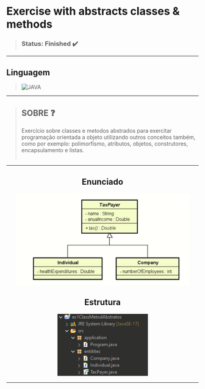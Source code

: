 # Exercise with abstracts classes & methods 


>### Status: Finished ✔️

---

## Linguagem
> <img align-itens="center" alt="JAVA" src="https://img.shields.io/badge/Java-ED8B00?style=for-the-badge&logo=java&logoColor=white"/>

---

>## SOBRE ❓
> Exercício sobre classes e metodos abstrados para exercitar programação orientada a objeto utilizando outros conceitos também, como por exemplo:
polimorfismo, atributos, objetos, construtores, encapsulamento e listas.<br><br>

---

<div align="center" >

## Enunciado 

<img src="https://github.com/Leothurm/Exercise-class-method-abstract/blob/main/img/Projeto.PNG">


## Estrutura

<img src="https://github.com/Leothurm/Exercise-class-method-abstract/blob/main/img/Estrutura.PNG">

</div>

---
